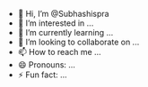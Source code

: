 - 👋 Hi, I’m @Subhashispra
- 👀 I’m interested in ...
- 🌱 I’m currently learning ...
- 💞️ I’m looking to collaborate on ...
- 📫 How to reach me ...
- 😄 Pronouns: ...
- ⚡ Fun fact: ...

<!---
Subhashispra/Subhashispra is a ✨ special ✨ repository because its `README.md` (this file) appears on your GitHub profile.
You can click the Preview link to take a look at your changes.
--->
